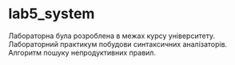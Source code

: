 # lab5_system

Лабораторна була розроблена в межах курсу університету.
Лабораторний практикум побудови синтаксичних аналізаторів. Алгоритм пошуку непродуктивних правил.
